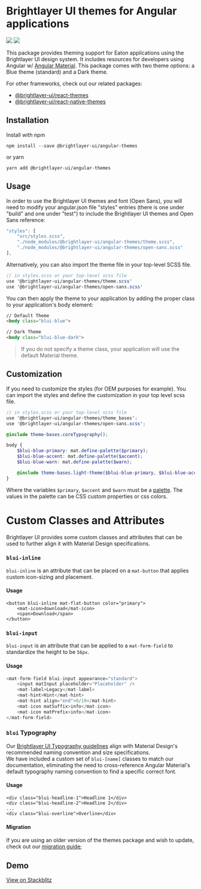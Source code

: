 # Brightlayer UI themes for Angular applications

[![](https://img.shields.io/circleci/project/github/etn-ccis/blui-angular-themes/master.svg?style=flat)](https://circleci.com/gh/etn-ccis/blui-angular-themes/tree/master)
[![](https://img.shields.io/npm/v/@brightlayer-ui/angular-themes.svg?label=@brightlayer-ui/angular-themes&style=flat)](https://www.npmjs.com/package/@brightlayer-ui/angular-themes)

This package provides theming support for Eaton applications using the Brightlayer UI design system. It includes resources for developers using Angular w/ [Angular Material](https://www.npmjs.com/package/@angular/material). This package comes with two theme options: a Blue theme (standard) and a Dark theme.

For other frameworks, check out our related packages:

-   [@brightlayer-ui/react-themes](https://www.npmjs.com/package/@brightlayer-ui/react-themes)
-   [@brightlayer-ui/react-native-themes](https://www.npmjs.com/package/@brightlayer-ui/react-native-themes)

## Installation

Install with npm

```shell
npm install --save @brightlayer-ui/angular-themes
```

or yarn

```shell
yarn add @brightlayer-ui/angular-themes
```

## Usage

In order to use the Brightlayer UI themes and font (Open Sans), you will need to modify your angular.json file "styles" entries (there is one under "build" and one under "test") to include the Brightlayer UI themes and Open Sans reference:

```js
"styles": [
    "src/styles.scss",
    "./node_modules/@brightlayer-ui/angular-themes/theme.scss",
    "./node_modules/@brightlayer-ui/angular-themes/open-sans.scss"
],
```

Alternatively, you can also import the theme file in your top-level SCSS file.

```scss
// in styles.scss or your top-level scss file
use '@brightlayer-ui/angular-themes/theme.scss'
use '@brightlayer-ui/angular-themes/open-sans.scss'
```

You can then apply the theme to your application by adding the proper class to your application's body element:

```HTML
// Default Theme
<body class="blui-blue">

// Dark Theme
<body class="blui-blue-dark">
```

> If you do not specify a theme class, your application will use the default Material theme.

## Customization

If you need to customize the styles (for OEM purposes for example). You can import the styles and define the customization in your top level scss file.

```scss
// in styles.scss or your top-level scss file
use '@brightlayer-ui/angular-themes/theme_bases';
use '@brightlayer-ui/angular-themes/open-sans.scss';

@include theme-bases.coreTypography();

body {
    $blui-blue-primary: mat.define-palette($primary);
    $blui-blue-accent: mat.define-palette($accent);
    $blui-blue-warn: mat.define-palette($warn);

    @include theme-bases.light-theme($blui-blue-primary, $blui-blue-accent, $blui-blue-warn);
}
```

Where the variables `$primary`, `$accent` and `$warn` must be a [palette](https://v15.material.angular.io/guide/theming#palettes). The values in the palette can be CSS custom properties or css colors.

# Custom Classes and Attributes

Brightlayer UI provides some custom classes and attributes that can be used to further align it with Material Design specifications.

### `blui-inline`

`blui-inline` is an attribute that can be placed on a `mat-button` that applies custom icon-sizing and placement.

#### Usage

```
<button blui-inline mat-flat-button color="primary">
    <mat-icon>download</mat-icon>
    <span>Download</span>
</button>
```

### `blui-input`

`blui-input` is an attribute that can be applied to a `mat-form-field` to standardize the height to be `56px`.

#### Usage

```ts
<mat-form-field blui-input appearance="standard">
    <input matInput placeholder="Placeholder" />
    <mat-label>Legacy</mat-label>
    <mat-hint>Hint</mat-hint>
    <mat-hint align="end">0/10</mat-hint>
    <mat-icon matSuffix>info</mat-icon>
    <mat-icon matPrefix>info</mat-icon>
</mat-form-field>
```

### `blui` Typography

Our [Brightlayer UI Typography guidelines](https://brightlayer-ui.github.io/style/typography) align with Material Design's recommended naming convention and size specifications.  
We have included a custom set of `blui-[name]` classes to match our documentation, eliminating the need to cross-reference Angular Material's default typography naming convention to find a specific correct font.

#### Usage

```
<div class="blui-headline-1">Headline 1</div>
<div class="blui-headline-2">Headline 2</div>
...
<div class="blui-overline">Overline</div>
```

#### Migration

If you are using an older version of the themes package and wish to update, check out our [migration guide](https://github.com/etn-ccis/blui-angular-themes/blob/master/MIGRATION.md);

## Demo

[View on Stackblitz](https://stackblitz.com/github/etn-ccis/blui-angular-showcase-demo/tree/master)
